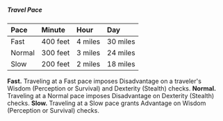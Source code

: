 
##### Travel Pace
| Pace   | Minute   | Hour    | Day      |
| :----- | :------- | :------ | :------- |
| Fast   | 400 feet | 4 miles | 30 miles |
| Normal | 300 feet | 3 miles | 24 miles |
| Slow   | 200 feet | 2 miles | 18 miles |

**Fast.** Traveling at a Fast pace imposes Disadvantage on a traveler's Wisdom (Perception or Survival) and Dexterity (Stealth) checks.
**Normal.** Traveling at a Normal pace imposes Disadvantage on Dexterity (Stealth) checks.
**Slow.** Traveling at a Slow pace grants Advantage on Wisdom (Perception or Survival) checks.

